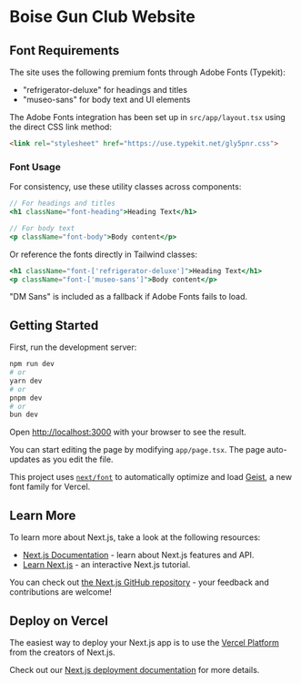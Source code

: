 # Boise Gun Club Website

## Font Requirements

The site uses the following premium fonts through Adobe Fonts (Typekit):

- "refrigerator-deluxe" for headings and titles
- "museo-sans" for body text and UI elements

The Adobe Fonts integration has been set up in `src/app/layout.tsx` using the direct CSS link method:
```html
<link rel="stylesheet" href="https://use.typekit.net/gly5pnr.css">
```

### Font Usage

For consistency, use these utility classes across components:

```jsx
// For headings and titles
<h1 className="font-heading">Heading Text</h1>

// For body text
<p className="font-body">Body content</p>
```

Or reference the fonts directly in Tailwind classes:

```jsx
<h1 className="font-['refrigerator-deluxe']">Heading Text</h1>
<p className="font-['museo-sans']">Body content</p>
```

"DM Sans" is included as a fallback if Adobe Fonts fails to load.

## Getting Started

First, run the development server:

```bash
npm run dev
# or
yarn dev
# or
pnpm dev
# or
bun dev
```

Open [http://localhost:3000](http://localhost:3000) with your browser to see the result.

You can start editing the page by modifying `app/page.tsx`. The page auto-updates as you edit the file.

This project uses [`next/font`](https://nextjs.org/docs/app/building-your-application/optimizing/fonts) to automatically optimize and load [Geist](https://vercel.com/font), a new font family for Vercel.

## Learn More

To learn more about Next.js, take a look at the following resources:

- [Next.js Documentation](https://nextjs.org/docs) - learn about Next.js features and API.
- [Learn Next.js](https://nextjs.org/learn) - an interactive Next.js tutorial.

You can check out [the Next.js GitHub repository](https://github.com/vercel/next.js) - your feedback and contributions are welcome!

## Deploy on Vercel

The easiest way to deploy your Next.js app is to use the [Vercel Platform](https://vercel.com/new?utm_medium=default-template&filter=next.js&utm_source=create-next-app&utm_campaign=create-next-app-readme) from the creators of Next.js.

Check out our [Next.js deployment documentation](https://nextjs.org/docs/app/building-your-application/deploying) for more details.
